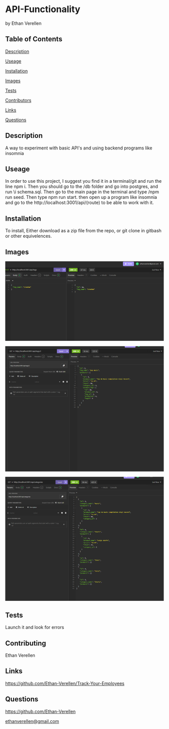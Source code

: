 # API-Functionality


by Ethan Verellen


## Table of Contents

[Description](#description)

[Useage](#useage)

[Installation](#installation)

[Images](#images)

[Tests](#tests)

[Contributors](#contributors)

[Links](#links)

[Questions](#questions)




## Description

A way to experiment with basic API's and using backend programs like insomnia


## Useage

In order to use this project, I suggest you find it in a terminal/git and run the line npm i. Then you should go to the /db folder and go into postgres, and run \i schema.sql. Then go to the main page in the terminal and type /npm run seed.  Then type npm run start.  then open up a program like insomnia and go to the http://localhost:3001/api/(route) to be able to work with it.


## Installation

To install, Either download as a zip file from the repo, or git clone in gitbash or other equivelences.


## Images

![An image showing insomnia creating a new section](./images/create.png)

![An image showing insomnia getting 1 specific section](./images/get1.png)

![An image showing insomnia getting all of a specific table](./images/getall.png)


## Tests

Launch it and look for errors


## Contributing

Ethan Verellen


## Links

https://github.com/Ethan-Verellen/Track-Your-Employees


## Questions

https://github.com/Ethan-Verellen

ethanverellen@gmail.com



